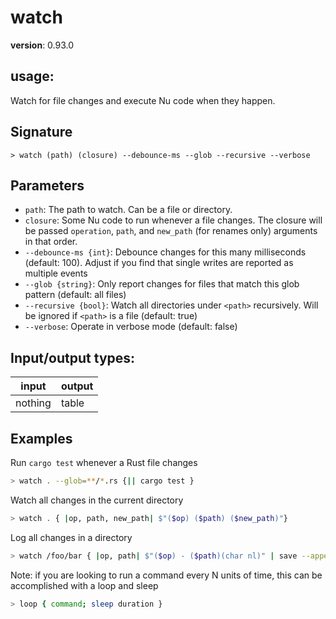 # watch

**version**: 0.93.0

## **usage**:

Watch for file changes and execute Nu code when they happen.

## Signature

`> watch (path) (closure) --debounce-ms --glob --recursive --verbose`

## Parameters

- `path`: The path to watch. Can be a file or directory.
- `closure`: Some Nu code to run whenever a file changes. The closure will be passed `operation`, `path`, and `new_path` (for renames only) arguments in that order.
- `--debounce-ms {int}`: Debounce changes for this many milliseconds (default: 100). Adjust if you find that single writes are reported as multiple events
- `--glob {string}`: Only report changes for files that match this glob pattern (default: all files)
- `--recursive {bool}`: Watch all directories under `<path>` recursively. Will be ignored if `<path>` is a file (default: true)
- `--verbose`: Operate in verbose mode (default: false)

## Input/output types:

| input   | output |
| ------- | ------ |
| nothing | table  |

## Examples

Run `cargo test` whenever a Rust file changes

```bash
> watch . --glob=**/*.rs {|| cargo test }
```

Watch all changes in the current directory

```bash
> watch . { |op, path, new_path| $"($op) ($path) ($new_path)"}
```

Log all changes in a directory

```bash
> watch /foo/bar { |op, path| $"($op) - ($path)(char nl)" | save --append changes_in_bar.log }
```

Note: if you are looking to run a command every N units of time, this can be accomplished with a loop and sleep

```bash
> loop { command; sleep duration }
```

